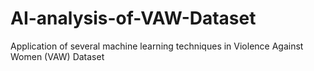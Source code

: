 # AI-analysis-of-VAW-Dataset
Application of several machine learning techniques in Violence Against Women (VAW) Dataset
